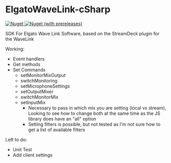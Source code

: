 # ElgatoWaveLink-cSharp
[![Nuget](https://img.shields.io/nuget/v/elgatowavesdk)](https://www.nuget.org/packages/ElgatoWaveSDK/ "![Nuget](https://img.shields.io/nuget/v/elgatowavesdk)")[ ![Nuget (with prereleases)](https://img.shields.io/nuget/vpre/elgatowavesdk)](https://www.nuget.org/packages/ElgatoWaveSDK/ " ![Nuget (with prereleases)](https://img.shields.io/nuget/vpre/elgatowavesdk)")

SDK For Elgato Wave Link Software, based on the StreamDeck plugin for the WaveLink

Working:
- Event handlers
- Get methods
- Set Commands
  - setMonitorMixOutput
  - switchMonitoring
  - setMicrophoneSettings
  - setOutputMixer
  - switchMonitorMix
  - setInputMix 
    - Necessary to pass in which mix you are setting (local vs stream), Looking to see how to change both at the same time as the JS library does have an "all" option
    - Setting filters is possible, but not tested as I'm not sure how to get a list of available filters

Left to do:
- Unit Test
- Add client settings
